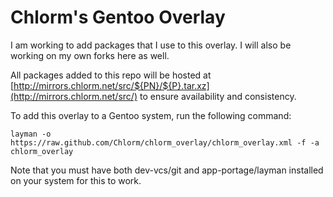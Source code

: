 Chlorm's Gentoo Overlay
=======================
I am working to add packages that I use to this overlay.  I will also be working on my own forks here as well.

All packages added to this repo will be hosted at 
    [http://mirrors.chlorm.net/src/${PN}/${P}.tar.xz](http://mirrors.chlorm.net/src/)
to ensure availability and consistency.


To add this overlay to a Gentoo system, run the following command:

```
layman -o https://raw.github.com/Chlorm/chlorm_overlay/chlorm_overlay.xml -f -a chlorm_overlay
```

Note that you must have both dev-vcs/git and app-portage/layman installed on your system for this to work.
